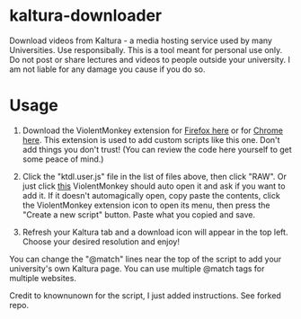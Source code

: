 # kaltura-downloader
Download videos from Kaltura - a media hosting service used by many Universities. Use responsibally. This is a tool meant for personal use only. Do not post or share lectures and videos to people outside your university. I am not liable for any damage you cause if you do so.

# Usage
1. Download the ViolentMonkey extension for [Firefox here](https://addons.mozilla.org/en-US/firefox/addon/violentmonkey/?utm_source=addons.mozilla.org&utm_medium=referral&utm_content=search) or for [Chrome here](https://chrome.google.com/webstore/detail/violentmonkey/jinjaccalgkegednnccohejagnlnfdag). This extension is used to add custom scripts like this one. Don't add things you don't trust! (You can review the code here yourself to get some peace of mind.)

2. Click the "ktdl.user.js" file in the list of files above, then click "RAW". Or just click [this](https://github.com/Rick1029/userscripts/raw/master/ktdl.user.js) ViolentMonkey should auto open it and ask if you want to add it. If it doesn't automagically open, copy paste the contents, click the ViolentMonkey extension icon to open its menu, then press the "Create a new script" button. Paste what you copied and save.

3. Refresh your Kaltura tab and a download icon will appear in the top left. Choose your desired resolution and enjoy!

You can change the "@match" lines near the top of the script to add your university's own Kaltura page. You can use multiple @match tags for multiple websites.

Credit to knownunown for the script, I just added instructions. See forked repo.
